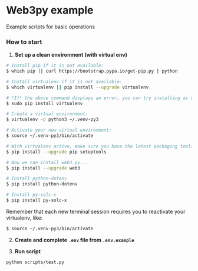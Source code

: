 # Web3py example
Example scripts for basic operations

### How to start
1. **Set up a clean environment (with virtual env)**

```bash
# Install pip if it is not available:
$ which pip || curl https://bootstrap.pypa.io/get-pip.py | python

# Install virtualenv if it is not available:
$ which virtualenv || pip install --upgrade virtualenv

# *If* the above command displays an error, you can try installing as root:
$ sudo pip install virtualenv

# Create a virtual environment:
$ virtualenv -p python3 ~/.venv-py3

# Activate your new virtual environment:
$ source ~/.venv-py3/bin/activate

# With virtualenv active, make sure you have the latest packaging tools
$ pip install --upgrade pip setuptools

# Now we can install web3.py...
$ pip install --upgrade web3

# Install python-dotenv
$ pip install python-dotenv

# Install py-solc-x
$ pip install py-solc-x
```

Remember that each new terminal session requires you to reactivate your virtualenv, like: 
```bash
$ source ~/.venv-py3/bin/activate
```

2. **Create and complete `.env` file from `.env.example`**

3. **Run script**
```bash
python scripts/test.py
```
